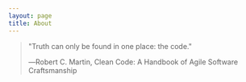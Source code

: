```yaml
---
layout: page
title: About
---
```


> "Truth can only be found in one place: the code."
> 
>  ―Robert C. Martin, Clean Code: A Handbook of Agile Software Craftsmanship

